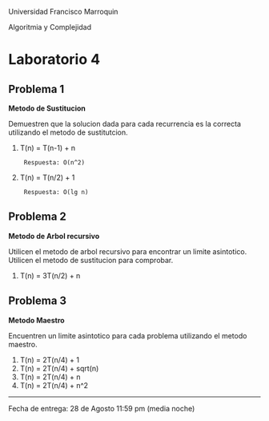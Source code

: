 Universidad Francisco Marroquin

Algoritmia y Complejidad
# Laboratorio 4


## Problema 1
**Metodo de Sustitucion**

Demuestren que la solucion dada para cada recurrencia es la correcta utilizando el metodo de sustitutcion. 

1. T(n) = T(n-1) + n 

		Respuesta: O(n^2)
2. T(n) = T(n/2) + 1 

		Respuesta: O(lg n)


## Problema 2
**Metodo de Arbol recursivo**

Utilicen el metodo de arbol recursivo para encontrar un limite asintotico. Utilicen el metodo de sustitucion para comprobar.

1. T(n) = 3T(n/2) + n

## Problema 3
**Metodo Maestro**

Encuentren un limite asintotico para cada problema utilizando el metodo maestro.

1. T(n) = 2T(n/4) + 1
2. T(n) = 2T(n/4) + sqrt(n)
3. T(n) = 2T(n/4) + n
4. T(n) = 2T(n/4) + n^2

- - - -

Fecha de entrega: 28 de Agosto 11:59 pm (media noche)